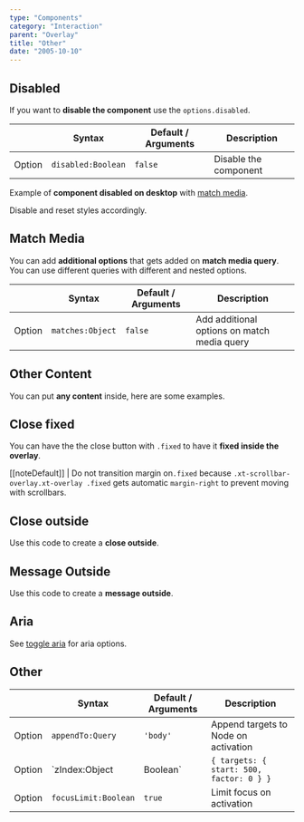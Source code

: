```yaml
---
type: "Components"
category: "Interaction"
parent: "Overlay"
title: "Other"
date: "2005-10-10"
---
```


## Disabled

If you want to **disable the component** use the `options.disabled`.

<div class="xt-overflow-sub overflow-y-hidden overflow-x-scroll my-4 xt-my-auto w-full">

|                         | Syntax                                    | Default / Arguments                       | Description                   |
| ----------------------- | ----------------------------------------- | ----------------------------- | ----------------------------- |
| Option                  | `disabled:Boolean`                              | `false`                     | Disable the component           |

</div>

Example of **component disabled on desktop** with [match media](/components/overlay/api#match-media).

Disable and reset styles accordingly.

<demo>
  <demoinline src="demos/components/overlay/disable">
  </demoinline>
</demo>

## Match Media

You can add **additional options** that gets added on **match media query**. You can use different queries with different and nested options.

<div class="xt-overflow-sub overflow-y-hidden overflow-x-scroll my-4 xt-my-auto w-full">

|                         | Syntax                                    | Default / Arguments                       | Description                   |
| ----------------------- | ----------------------------------------- | ----------------------------- | ----------------------------- |
| Option                  | `matches:Object`                              | `false`                     | Add additional options on match media query           |

</div>

<demo>
  <demoinline src="demos/components/overlay/matches">
  </demoinline>
</demo>

## Other Content

You can put **any content** inside, here are some examples.

<demo>
  <demoinline src="demos/components/overlay/other-content">
  </demoinline>
</demo>

## Close fixed

You can have the the close button with `.fixed` to have it **fixed inside the overlay**.

[[noteDefault]]
| Do not transition margin on`.fixed` because `.xt-scrollbar-overlay.xt-overlay .fixed` gets automatic `margin-right` to prevent moving with scrollbars.

<demo>
  <demoinline src="demos/components/overlay/close-fixed">
  </demoinline>
</demo>

## Close outside

Use this code to create a **close outside**.

<demo>
  <demoinline src="demos/components/overlay/closeoutside">
  </demoinline>
</demo>

## Message Outside

Use this code to create a **message outside**.

<demo>
  <demoinline src="demos/components/overlay/messageoutside">
  </demoinline>
</demo>

## Aria

See [toggle aria](/components/toggle/other#aria) for aria options.

## Other

<div class="xt-overflow-sub overflow-y-hidden overflow-x-scroll my-4 xt-my-auto w-full">

|                         | Syntax                                    | Default / Arguments                       | Description                   |
| ----------------------- | ----------------------------------------- | ----------------------------- | ----------------------------- |
| Option                  | `appendTo:Query`                          | `'body'`        | Append targets to Node on activation            |
| Option                  | `zIndex:Object|Boolean`                 | `{ targets: { start: 500, factor: 0 } }`     | Set `z-index` on activation, can be `elements`, `targets`, `elementsInner`, `targetsInner`          |
| Option                  | `focusLimit:Boolean`                          | `true`        | Limit focus on activation            |

</div>
